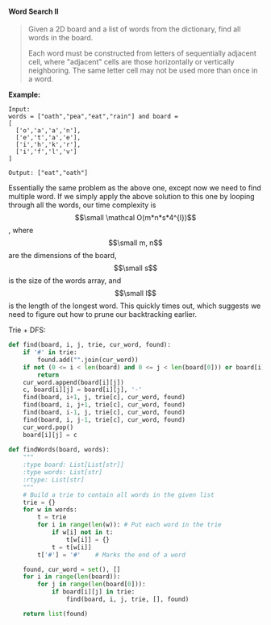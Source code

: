 #### Word Search II

> Given a 2D board and a list of words from the dictionary, find all words in the board.
>
> Each word must be constructed from letters of sequentially adjacent cell, where "adjacent" cells are those horizontally or vertically neighboring. The same letter cell may not be used more than once in a word.

**Example:**

```
Input:
words = ["oath","pea","eat","rain"] and board =
[
  ['o','a','a','n'],
  ['e','t','a','e'],
  ['i','h','k','r'],
  ['i','f','l','v']
]

Output: ["eat","oath"]
```

Essentially the same problem as the above one, except now we need to find multiple word. If we simply apply the above solution to this one by looping through all the words, our time complexity is $$\small \mathcal O(m*n*s*4^{l})$$, where $$\small m, n$$ are the dimensions of the board, $$\small s$$ is the size of the words array, and $$\small l$$ is the length of the longest word. This quickly times out, which suggests we need to figure out how to prune our backtracking earlier. 

Trie + DFS:

```py
def find(board, i, j, trie, cur_word, found):
    if '#' in trie:
        found.add("".join(cur_word))
    if not (0 <= i < len(board) and 0 <= j < len(board[0])) or board[i][j] not in trie:
        return
    cur_word.append(board[i][j])
    c, board[i][j] = board[i][j], '-'
    find(board, i+1, j, trie[c], cur_word, found)
    find(board, i, j+1, trie[c], cur_word, found)
    find(board, i-1, j, trie[c], cur_word, found)
    find(board, i, j-1, trie[c], cur_word, found)
    cur_word.pop()
    board[i][j] = c
    
def findWords(board, words):
    """
    :type board: List[List[str]]
    :type words: List[str]
    :rtype: List[str]
    """
    # Build a trie to contain all words in the given list
    trie = {}
    for w in words:
        t = trie
        for i in range(len(w)): # Put each word in the trie
            if w[i] not in t:
                t[w[i]] = {}
            t = t[w[i]]
        t['#'] = '#'    # Marks the end of a word

    found, cur_word = set(), []
    for i in range(len(board)):
        for j in range(len(board[0])):
            if board[i][j] in trie:
                find(board, i, j, trie, [], found)

    return list(found)
```



